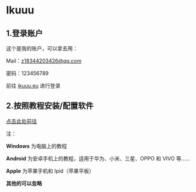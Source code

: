 # Ikuuu

## 1.登录账户

这个是我的账户，可以拿去用：

Mail：z18344203426@qq.com

密码：123456789

前往 [ikuuu.eu](https://ikuuu.eu) 进行登录

## 2.按照教程安装/配置软件

[点击此处前往](https://ikuuu.eu/user/tutorial)

注：

**Windows** 为电脑上的教程

**Android** 为安卓手机上的教程，适用于华为、小米、三星、OPPO 和 VIVO 等......

**Apple** 为苹果手机和 Ipid（苹果平板）

**其他的可以忽略**
